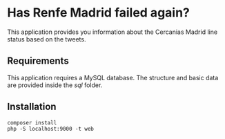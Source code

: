 # Has Renfe Madrid failed again?

This application provides you information about the Cercanias Madrid line status based on the tweets.

## Requirements

This application requires a MySQL database. The structure and basic data are provided inside the _sql_ folder.

## Installation

```
composer install
php -S localhost:9000 -t web
```